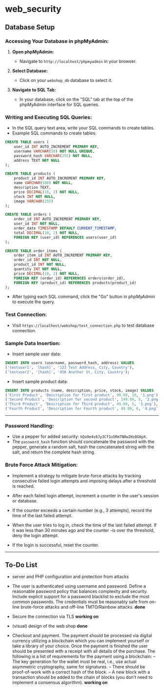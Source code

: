 # web_security

## Database Setup

### Accessing Your Database in phpMyAdmin:

1. **Open phpMyAdmin:**
   - Navigate to `http://localhost/phpmyadmin` in your browser.
   
2. **Select Database:**
   - Click on your `webshop_db` database to select it.
   
3. **Navigate to SQL Tab:**
   - In your database, click on the "SQL" tab at the top of the phpMyAdmin interface for SQL queries.

### Writing and Executing SQL Queries:

- In the SQL query text area, write your SQL commands to create tables.
- Example SQL commands to create tables:

```sql
CREATE TABLE users (
    user_id INT AUTO_INCREMENT PRIMARY KEY,
    username VARCHAR(50) NOT NULL UNIQUE,
    password_hash VARCHAR(255) NOT NULL,
    address TEXT NOT NULL
);

CREATE TABLE products (
    product_id INT AUTO_INCREMENT PRIMARY KEY,
    name VARCHAR(100) NOT NULL,
    description TEXT,
    price DECIMAL(10, 2) NOT NULL,
    stock INT NOT NULL,
    image VARCHAR(255)
);

CREATE TABLE orders (
    order_id INT AUTO_INCREMENT PRIMARY KEY,
    user_id INT NOT NULL,
    order_date TIMESTAMP DEFAULT CURRENT_TIMESTAMP,
    total DECIMAL(10, 2) NOT NULL,
    FOREIGN KEY (user_id) REFERENCES users(user_id)
);

CREATE TABLE order_items (
    order_item_id INT AUTO_INCREMENT PRIMARY KEY,
    order_id INT NOT NULL,
    product_id INT NOT NULL,
    quantity INT NOT NULL,
    price DECIMAL(10, 2) NOT NULL,
    FOREIGN KEY (order_id) REFERENCES orders(order_id),
    FOREIGN KEY (product_id) REFERENCES products(product_id)
);
```

- After typing each SQL command, click the "Go" button in phpMyAdmin to execute the query.

### Test Connection:

- Visit `https://localhost/webshop/test_connection.php` to test database connection.

### Sample Data Insertion:

- Insert sample user data:

```sql
INSERT INTO users (username, password_hash, address) VALUES 
('testuser1', '[hash]', '123 Test Address, City, Country'),
('testuser2', '[hash]', '456 Another St, City, Country');
```

- Insert sample product data:

```sql
INSERT INTO products (name, description, price, stock, image) VALUES 
('First Product', 'Description for first product', 99.99, 10, '1.png'),
('Second Product', 'Description for second product', 149.99, 5, '2.png'),
('Third Product', 'Description for Third product', 49.99, 5, '3.png'),
('Fourth Product', 'Description for Fourth product', 49.99, 0, '4.png');
```

-------------------------------
### Password Handling:

- Use a pepper for added security: `kQa9e4v8Jy3Cf1u5Rm7N0w2Hz8G6pX`.
- The `password_hash` function should concatenate the password with the pepper, generate a random salt, hash the concatenated string with the salt, and return the complete hash string.

### Brute Force Attack Mitigation:

- Implement a strategy to mitigate brute-force attacks by tracking consecutive failed login attempts and imposing delays after a threshold is reached.

- After each failed login attempt, increment a counter in the user's session or database.
- If the counter exceeds a certain number (e.g., 3 attempts), record the time of the last failed attempt.
- When the user tries to log in, check the time of the last failed attempt. If it was less than 30 minutes ago and the counter -is over the threshold, deny the login attempt.
- If the login is successful, reset the counter.

--------------------------------
## To-Do List
* server and PHP configuration and protection from attacks

* The user is authenticated using username and password. Define a reasonable password policy that
balances complexity and security. Include explicit support for a password blacklist to exclude the
most common passwords. The credentials must be reasonably safe from on-line brute-force attacks
and off-line TMTO/Rainbow attacks. **done**

* Secure the connection via TLS **working on**

* (visual) design of the web shop **done**

* Checkout and payment. The payment should be processed via digital currency utilizing a blockchain
which you can implement yourself or take a library of your choice. Once the payment is finished
the user should be presented with a receipt with all details of the purchase. The following is a list
of requirements for the payment using a blockchain:
– The key generation for the wallet must be real, i.e., use actual asymmetric cryptography, same
for signatures.
– There should be proof-of-work with a correct hash of the block.
– A new block with a transaction should be added to the chain of blocks (you don’t need to
implement a consensus algorithm). **working on**